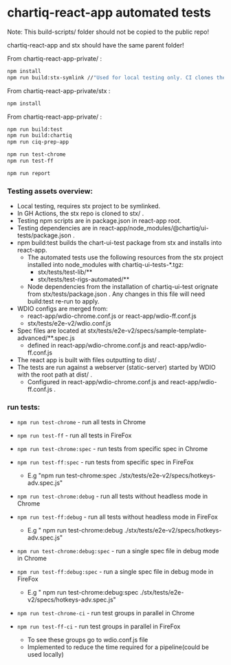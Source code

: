 # chartiq-react-app automated tests

Note: This build-scripts/ folder should not be copied to the public repo!

chartiq-react-app and stx should have the same parent folder!

From chartiq-react-app-private/ :
```sh
npm install
npm run build:stx-symlink //"Used for local testing only. CI clones the stx repo instead."
```
From chartiq-react-app-private/stx :
```sh
npm install
```
From chartiq-react-app-private/ :
```sh
npm run build:test
npm run build:chartiq
npm run ciq-prep-app

npm run test-chrome
npm run test-ff

npm run report
```

### Testing assets overview:

- Local testing, requires stx project to be symlinked.
- In GH Actions, the stx repo is cloned to stx/ .
- Testing npm scripts are in package.json in react-app root.
- Testing dependencies are in react-app/node_modules/@chartiq/ui-tests/package.json .
- npm build:test builds the chart-ui-test package from stx and installs into react-app.
    - The automated tests use the following resources from the stx project installed into node_modules with chartiq-ui-tests-*.tgz:
        - stx/tests/test-lib/**
        - stx/tests/test-rigs-automated/**
    - Node dependencies from the installation of chartiq-ui-test orignate from stx/tests/package.json . Any changes in this file will need build:test re-run to apply.
- WDIO configs are merged from:
    - react-app/wdio-chrome.conf.js or react-app/wdio-ff.conf.js
    - stx/tests/e2e-v2/wdio.conf.js
- Spec files are located at stx/tests/e2e-v2/specs/sample-template-advanced/**.spec.js
    - defined in react-app/wdio-chrome.conf.js and react-app/wdio-ff.conf.js
- The react app is built with files outputting to dist/ .
- The tests are run against a webserver (static-server) started by WDIO with the root path at dist/ .
    - Configured in react-app/wdio-chrome.conf.js and react-app/wdio-ff.conf.js .

### run tests:

-   `npm run test-chrome` - run all tests in Chrome
-   `npm run test-ff` - run all tests in FireFox

-   `npm run test-chrome:spec` - run tests from specific spec in Chrome
-   `npm run test-ff:spec` - run tests from specific spec in FireFox
	- E.g "npm run test-chrome:spec ./stx/tests/e2e-v2/specs/hotkeys-adv.spec.js"

-	`npm run test-chrome:debug` - run all tests without headless mode in Chrome
-	`npm run test-ff:debug` - run all tests without headless mode in FireFox
	 - E.g " npm run test-chrome:debug ./stx/tests/e2e-v2/specs/hotkeys-adv.spec.js"

-	`npm run test-chrome:debug:spec` - run a single spec file in debug mode in Chrome
-	`npm run test-ff:debug:spec` - run a single spec file in debug mode in FireFox
	 - E.g " npm run test-chrome:debug:spec ./stx/tests/e2e-v2/specs/hotkeys-adv.spec.js"

-	`npm run test-chrome-ci` - run test groups in parallel in Chrome
-	`npm run test-ff-ci` - run test groups in parallel in FireFox
	 - To see these groups go to wdio.conf.js file
	 - Implemented to reduce the time required for a pipeline(could be used locally)
